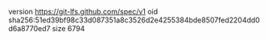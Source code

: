 version https://git-lfs.github.com/spec/v1
oid sha256:51ed39bf98c33d087351a8c3526d2e4255384bde8507fed2204dd0d6a8770ed7
size 6794
